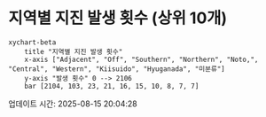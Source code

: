 # 지역별 지진 발생 횟수 (상위 10개)

```mermaid
xychart-beta
    title "지역별 지진 발생 횟수"
    x-axis ["Adjacent", "Off", "Southern", "Northern", "Noto,", "Central", "Western", "Kiisuido", "Hyuganada", "미분류"]
    y-axis "발생 횟수" 0 --> 2106
    bar [2104, 103, 23, 21, 16, 15, 10, 8, 7, 7]
```

업데이트 시간: 2025-08-15 20:04:28
